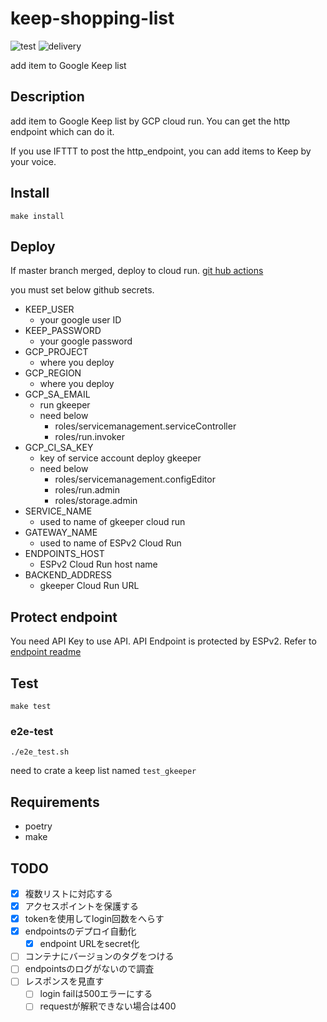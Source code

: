 # keep-shopping-list

![test](https://github.com/tktkc72/gkeeper/workflows/test/badge.svg?branch=master)
![delivery](https://github.com/tktkc72/gkeeper/workflows/delivery/badge.svg?branch=master)

add item to Google Keep list

## Description

add item to Google Keep list by GCP cloud run.
You can get the http endpoint which can do it.

If you use IFTTT to post the http_endpoint,
you can add items to Keep by your voice.

## Install

`make install`

## Deploy

If master branch merged, deploy to cloud run.
[git hub actions](https://github.com/tktkc72/gkeeper/actions?query=workflow%3Adelivery)

you must set below github secrets.

- KEEP_USER
  - your google user ID
- KEEP_PASSWORD
  - your google password
- GCP_PROJECT
  - where you deploy
- GCP_REGION
  - where you deploy
- GCP_SA_EMAIL
  - run gkeeper
  - need below
    - roles/servicemanagement.serviceController
    - roles/run.invoker
- GCP_CI_SA_KEY
  - key of service account deploy gkeeper
  - need below
    - roles/servicemanagement.configEditor
    - roles/run.admin
    - roles/storage.admin
- SERVICE_NAME
  - used to name of gkeeper cloud run
- GATEWAY_NAME
  - used to name of ESPv2 Cloud Run
- ENDPOINTS_HOST
  - ESPv2 Cloud Run host name
- BACKEND_ADDRESS
  - gkeeper Cloud Run URL

## Protect endpoint

You need API Key to use API.
API Endpoint is protected by ESPv2.
Refer to [endpoint readme](endpoints/README.md)

## Test

`make test`

### e2e-test

`./e2e_test.sh`

need to crate a keep list named `test_gkeeper`

## Requirements

- poetry
- make

## TODO

- [x] 複数リストに対応する
- [x] アクセスポイントを保護する
- [x] tokenを使用してlogin回数をへらす
- [x] endpointsのデプロイ自動化
  - [x] endpoint URLをsecret化
- [ ] コンテナにバージョンのタグをつける
- [ ] endpointsのログがないので調査
- [ ] レスポンスを見直す
  - [ ] login failは500エラーにする
  - [ ] requestが解釈できない場合は400
